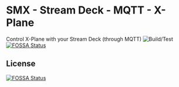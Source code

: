 # SMX - Stream Deck - MQTT - X-Plane

Control X-Plane with your Stream Deck (through MQTT)
![Build/Test](https://github.com/passengerflying/smx/workflows/Build%2FTest/badge.svg)
[![FOSSA Status](https://app.fossa.com/api/projects/git%2Bgithub.com%2Fpassengerflying%2Fsmx.svg?type=shield)](https://app.fossa.com/projects/git%2Bgithub.com%2Fpassengerflying%2Fsmx?ref=badge_shield)

## License
[![FOSSA Status](https://app.fossa.com/api/projects/git%2Bgithub.com%2Fpassengerflying%2Fsmx.svg?type=large)](https://app.fossa.com/projects/git%2Bgithub.com%2Fpassengerflying%2Fsmx?ref=badge_large)
